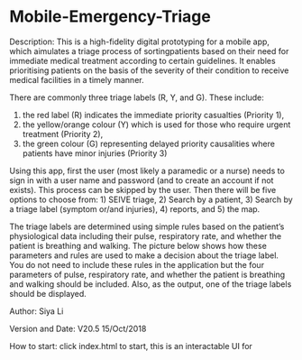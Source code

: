 # Mobile-Emergency-Triage

Description:
This is a high-fidelity digital prototyping for a mobile app, which aimulates a 
triage process of sortingpatients based on their need for immediate medical treatment
according to certain guidelines. It enables prioritising patients on the basis of the
severity of their condition to receive medical facilities in a timely manner.

There are commonly three triage labels (R, Y, and G). These include:
1. the red label (R) indicates the immediate priority casualties (Priority 1),
2. the yellow/orange colour (Y) which is used for those who require urgent treatment (Priority 2),
3. the green colour (G) representing delayed priority causalities where patients have minor injuries (Priority 3)

Using this app, first the user (most likely a paramedic or a nurse) needs to sign in with a user name and password (and to create an account if not exists). This process can be skipped by the user.
Then there will be five options to choose from: 1) SEIVE triage, 2) Search by a patient, 3) Search by a triage label (symptom or/and injuries), 4) reports, and 5) the map.

The triage labels are determined using simple rules based on the patient’s physiological data including their pulse, respiratory rate, and whether the patient is breathing and walking. The picture below shows how these parameters and rules are used to make a decision about the triage label. You do not need to include these rules in the application but the four parameters of pulse, respiratory
rate, and whether the patient is breathing and walking should be included. Also, as the output, one
of the triage labels should be displayed.


Author:
Siya Li


Version and Date:
V20.5
15/Oct/2018


How to start:
click index.html to start, this is an interactable UI for 
